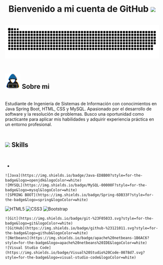 <h1 align="center"><b> Bienvenido a mi cuenta de GitHub </b><img src="https://media.giphy.com/media/hvRJCLFzcasrR4ia7z/giphy.gif" width="35"></h1>
<br>

<!--- snake -->
<div align="center">
  <img  src="https://github.com/1999AZZAR/1999AZZAR/blob/main/resources/img/grid-snake.svg"
       alt="snake" /></a>
</div>

<br>	

## <picture><img src = "https://github.com/0xAbdulKhalid/0xAbdulKhalid/raw/main/assets/mdImages/about_me.gif" width = 50px></picture> **Sobre mi**

<br>
Estudiante de Ingeniería de Sistemas de Información con conocimientos en Java Spring Boot, HTML, CSS y MySQL. Apasionado por el desarrollo de software y la resolución de problemas. Busco una oportunidad como practicante para aplicar mis habilidades y adquirir experiencia práctica en un entorno profesional.
<br><br>


## <img src="https://media2.giphy.com/media/QssGEmpkyEOhBCb7e1/giphy.gif?cid=ecf05e47a0n3gi1bfqntqmob8g9aid1oyj2wr3ds3mg700bl&rid=giphy.gif" width ="25"><b> Skills</b>
<br>

<p align="center">

- 
    
    ![Java](https://img.shields.io/badge/Java-ED8B00?style=for-the-badge&logo=openjdk&logoColor=white)
    ![MYSQL](https://img.shields.io/badge/MySQL-00000F?style=for-the-badge&logo=mysql&logoColor=white)
    ![SPRING BOOT](https://img.shields.io/badge/Spring-6DB33F?style=for-the-badge&logo=spring&logoColor=white)
    

   ![HTML5](https://img.shields.io/badge/HTML5%20-%23E34F26.svg?style=for-the-badge&logo=html5&logoColor=white)
   ![CSS3](https://img.shields.io/badge/CSS%20-%231572B6.svg?style=for-the-badge&logo=css3&logoColor=white)
   ![Bootstrap](https://img.shields.io/badge/Bootstrap-563D7C?style=for-the-badge&logo=bootstrap&logoColor=white)
  

    ![Git](https://img.shields.io/badge/git-%23F05033.svg?style=for-the-badge&logo=git&logoColor=white)
    ![GitHub](https://img.shields.io/badge/github-%23121011.svg?style=for-the-badge&logo=github&logoColor=white)
    ![Netbeans](https://img.shields.io/badge/apache%20netbeans-1B6AC6?style=for-the-badge&logo=apache%20netbeans%20IDE&logoColor=white)
    ![Visual Studio Code](https://img.shields.io/badge/Visual%20Studio%20Code-0078d7.svg?style=for-the-badge&logo=visual-studio-code&logoColor=white)

  <br>   


	
